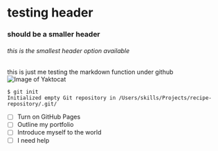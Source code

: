 # testing header 
### should be a smaller header 
###### this is the smallest header option available 

this is just me testing the markdown function under github
![Image of Yaktocat](https://octodex.github.com/images/yaktocat.png)
```
$ git init
Initialized empty Git repository in /Users/skills/Projects/recipe-repository/.git/
```
- [ ] Turn on GitHub Pages
- [ ] Outline my portfolio
- [ ] Introduce myself to the world
- [ ] I need help
